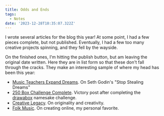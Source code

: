 ```yaml
---
title: Odds and Ends
tags:
  - Notes
date: '2023-12-28T10:35:07.322Z'
---
```


I wrote several articles for the blog this year! At some point, I had a few pieces complete, but not published. Eventually, I had a few too many creative projects spinning, and they fell by the wayside. 

On the finished ones, I'm hitting the publish button, but am leaving the original date written. Here they are in list form so that these don't fall through the cracks. They make an interesting sample of where my head has been this year:

- [Music Teachers Expand Dreams](/musicteachersexpanddreams). On Seth Godin's "Stop Stealing Dreams"
- [250 Box Challenge Complete](/250boxchallengecomplete). Victory post after completing the [drawabox](https://www.drawabox.com) namesake challenge.
- [Creative Legacy](/creativelegacy). On originality and creativity.
- [Folk Music](/folkmusic). On creating online, my personal favorite.